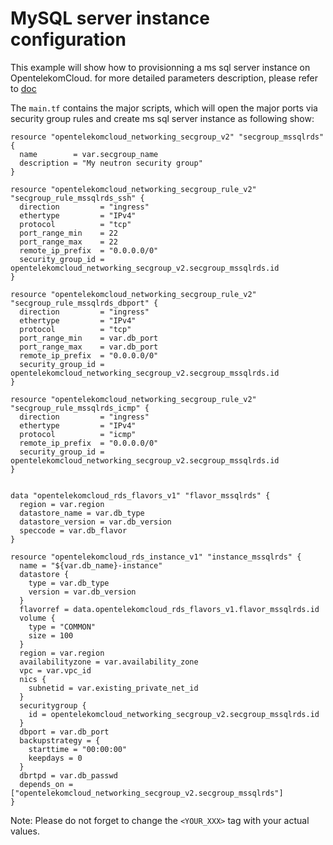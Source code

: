 # MySQL server instance configuration

This example will show how to provisionning a ms sql server instance on OpentelekomCloud.
for more detailed parameters description, please refer to [doc](
https://www.terraform.io/docs/providers/opentelekomcloud/index.html)

The ```main.tf``` contains the major scripts, which will open the major ports
via security group rules and create ms sql server instance as following show:

```
resource "opentelekomcloud_networking_secgroup_v2" "secgroup_mssqlrds" {
  name        = var.secgroup_name
  description = "My neutron security group"
}

resource "opentelekomcloud_networking_secgroup_rule_v2" "secgroup_rule_mssqlrds_ssh" {
  direction         = "ingress"
  ethertype         = "IPv4"
  protocol          = "tcp"
  port_range_min    = 22
  port_range_max    = 22
  remote_ip_prefix  = "0.0.0.0/0"
  security_group_id = opentelekomcloud_networking_secgroup_v2.secgroup_mssqlrds.id
}

resource "opentelekomcloud_networking_secgroup_rule_v2" "secgroup_rule_mssqlrds_dbport" {
  direction         = "ingress"
  ethertype         = "IPv4"
  protocol          = "tcp"
  port_range_min    = var.db_port
  port_range_max    = var.db_port
  remote_ip_prefix  = "0.0.0.0/0"
  security_group_id = opentelekomcloud_networking_secgroup_v2.secgroup_mssqlrds.id
}

resource "opentelekomcloud_networking_secgroup_rule_v2" "secgroup_rule_mssqlrds_icmp" {
  direction         = "ingress"
  ethertype         = "IPv4"
  protocol          = "icmp"
  remote_ip_prefix  = "0.0.0.0/0"
  security_group_id = opentelekomcloud_networking_secgroup_v2.secgroup_mssqlrds.id
}


data "opentelekomcloud_rds_flavors_v1" "flavor_mssqlrds" {
  region = var.region
  datastore_name = var.db_type
  datastore_version = var.db_version
  speccode = var.db_flavor
}

resource "opentelekomcloud_rds_instance_v1" "instance_mssqlrds" {
  name = "${var.db_name}-instance"
  datastore {
    type = var.db_type
    version = var.db_version
  }
  flavorref = data.opentelekomcloud_rds_flavors_v1.flavor_mssqlrds.id
  volume {
    type = "COMMON"
    size = 100
  }
  region = var.region
  availabilityzone = var.availability_zone
  vpc = var.vpc_id
  nics {
    subnetid = var.existing_private_net_id
  }
  securitygroup {
    id = opentelekomcloud_networking_secgroup_v2.secgroup_mssqlrds.id
  }
  dbport = var.db_port
  backupstrategy = {
    starttime = "00:00:00"
    keepdays = 0
  }
  dbrtpd = var.db_passwd
  depends_on = ["opentelekomcloud_networking_secgroup_v2.secgroup_mssqlrds"]
}
```

Note: Please do not forget to change the ```<YOUR_XXX>``` tag with your actual
values.
